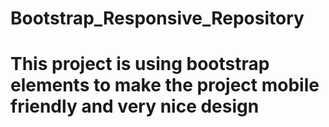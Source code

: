 # Bootstrap_Responsive_Repository

# This project is using bootstrap elements to make the project mobile friendly and very nice design
